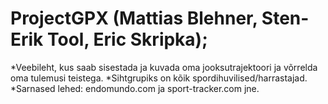 # ProjectGPX (Mattias Blehner, Sten-Erik Tool, Eric Skripka); 
*Veebileht, kus saab sisestada ja kuvada oma jooksutrajektoori ja võrrelda oma tulemusi teistega.
*Sihtgrupiks on kõik spordihuvilised/harrastajad.
*Sarnased lehed: endomundo.com ja sport-tracker.com jne.
